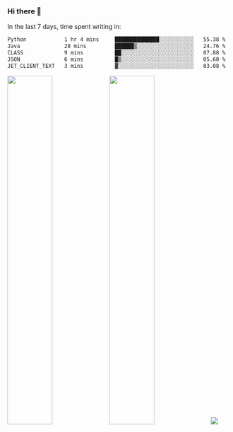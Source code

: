 ### Hi there 👋

In the last 7 days, time spent writing in:

<!--START_SECTION:waka-->

```txt
Python            1 hr 4 mins     ██████████████░░░░░░░░░░░   55.38 %
Java              28 mins         ██████▒░░░░░░░░░░░░░░░░░░   24.76 %
CLASS             9 mins          ██░░░░░░░░░░░░░░░░░░░░░░░   07.88 %
JSON              6 mins          █▒░░░░░░░░░░░░░░░░░░░░░░░   05.60 %
JET_CLIENT_TEXT   3 mins          ▓░░░░░░░░░░░░░░░░░░░░░░░░   03.08 %
```

<!--END_SECTION:waka-->

<img src="https://wakatime.com/share/@jimtje/5d0c92de-08f8-4a72-8f2f-6a9693d1e318.svg" width=45% height=45%> <img src="https://wakatime.com/share/@jimtje/501498ae-bda5-4da7-a89d-b40bcdd5556d.svg" width=45% height=45%>
![](https://hit.yhype.me/github/profile?user_id=43537315)
